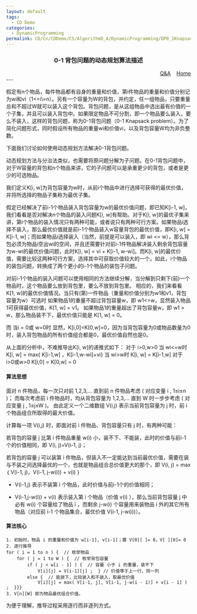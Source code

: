 ```yaml
---
layout: default
tags:
  - CD Demo
categories:
  - DynamicProgramming
permalink: CD/Cn/CDDemo/CS/AlgorithmD_A/DynamicProgramming/DP0_1KnapsackT
---
```

### <center>0-1 背包问题的动态规划算法描述</center>
<div align="right">
	<a href="{{'/CD/Cn/CDDemo/CS/QandA.html'| relative_url }}" target="_blank">Q&amp;A</a>
    &nbsp;&nbsp;
	<a href="{{'/CD/Cn/' | relative_url }}" target="_blank">Home</a>	
</div>
---

假定有n个物品，每件物品都有自身的重量和价值，第i件物品的重量和价值分别记为wi和vi（1\<=i\\=n）。另有一个容量为W的背包，并约定，任一组物品，只要重量总和不超过W就可以装入这个背包。背包问题，是从这组物品中选出最有价值的一个子集，并且可以装入背包中。如果限定物品不可分割，即一个物品要么装入，要么不装入，这样的背包问题，称为0-1背包问题（0-1 Knapsack problem）。为了简化问题形式，同时假设所有物品的重量wi和价值vi，以及背包容量W均为非负整数。

下面我们讨论如何使用动态规划方法解决0-1背包问题。

动态规划方法与分治法类似，也需要将原问题分解为子问题。在0-1背包问题中，对于W容量的背包和n个物品来讲，它的子问题可以是承重更少的背包，或者是更少的可选物品。

我们定义K[i, w]为背包容量为w时，从前i个物品中进行选择可获得的最优价值，并将所选择的物品子集称为最优子集。

假定已经解决了前i-1个物品装入背包容量为w的最优价值问题，即已知K[i-1, w]，我们看看是否对解决n个物品的装入问题K[i, w]有帮助。对于K[i, w]的最优子集来讲，第i个物品的装入情况只有两种可能，或者说只有两种可行方案。如果物品i选择不装入，那么最优价值就是前i-1个物品装入w容量背包的最优价值，即K[i, w] = K[i-1, w]；而如果物品i选择装入（当然，前提是可以装入，即 wi <= w），那么背包必须为物品i空出wi的空间，并且还需要针对前i-1件物品解决装入剩余背包容量为w-wi的最优价值问题，此时K[i, w] = vi + K[i-1, w-wi]。而K[i, w]的最优价值，需要比较这两种可行方案，选择其中可获取价值较大的一个。如此，i个物品的装包问题，转换成了两个更小的i-1个物品的装包子问题。

对前i-1个物品的装入问题可以使用相同的方法继续分解，当分解到只剩下(前)一个物品时，这个物品要么放到背包里，要么不放到背包里。
相应的，我们来看看K[1, w]的最优价值情况。当只有(第)一件物品（重量和价值分别为w1和v1，背包容量为w）可选时
如果物品1的重量不超过背包容量w，即 w1<=w，显然装入物品1可获得最优价值，K[1, w] = v1。
如果物品1的重量超出了背包容量w，即 w1 > w，那么物品装不下，最优价值只能是 K[1, w] = 0。

而 当i = 0或 w=0时
显然，K[i,0]=K[0,w]=0，因为当背包容量为0或物品数量为0时，装入背包物品的所有价值组合都是0，最优价值自然也是0。

从上面的分析中，不难推导出K[i, w]的递推式如下：
对于 i>0,w>0
    当 wi<=w时      K[i, w] = max{ K[i-1,w] ，K[i-1,w-wi]+vi}
    当 wi>w时        K[i, w] =  K[i-1,w] 
对于 i>0或w>0
     K[i,0] = K[0,w] = 0
	 

#### 算法思想
面对 n 件物品，每一次只对前 1,2,3,... 直到前 n 件物品考虑 ( 对应变量 i , 1≤i≤n )；
而每次考虑前 i 件物品时，均从背包容量为 1,2,3,... 直到 W 时一步步考虑 ( 对应变量 j , 1≤j≤W )。
由此定义一个二维数组 V(i,j) 表示当前背包容量为 j 时，前 i 个物品组合所取得的最大价值。

计算每一项 V(i,j) 时，即面对前 i 件物品、背包容量只有 j 时，有两种可能：

若背包的容量 j 比第 i 件物品重量 w(i) 小，装不下、不能装，此时的价值与前i-1个的价值相同，即 
		V(i, j)=V(i-1, j)；

若背包的容量 j 可以装第 i 件物品，但装入不一定能达到当前最优价值，需要在装与不装之间选择最优的一个，也就是物品组合总价值更大的那个，即
		V(i, j) = max｛ V(i-1, j)，V(i-1, j-w(i)) + v(i) ｝


- V(i-1,j) 表示不装第 i 个物品，此时价值与前i-1个的价值相同；

- V(i-1,j-w(i)) + v(i)  表示装入第 i 个物品（价值 v(i) ），那么当前背包容量 j 中必有 w(i) 个容量给了物品 i ，而剩余 j-w(i) 个容量用来装物品 i 外的其它所有物品（对应前 i-1 个物品集合，最优价值 V(i-1, j-w(i))）。

#### 算法核心

```
1. 初始时，物品 i 的重量和价值为 w[i-1], v[i-1]；置 V[0][ ]= 0，V[ ][0]= 0
2. 逐行推导
for ( i = 1 to n ) {  // 枚举物品
	for ( j = 1 to W ) {  // 枚举背包容量
		if ( j < w[i - 1] ) {  // 容量 小于 i 的重量，装不下
			V[i][j] = V[i-1][j] ;  } // 价值等于上一行，同一列
		else {  // 能装下，比较装入和不装入，取最优价值
			V[i][j] = max( V[i-1, j], V[i-1, j-w(i - 1)] + v[i - 1] ) ;  }}}
3. V[n][W] 即为物品最优组合价值。
```
为便于理解，推导过程采用逐行而非逐列方式。